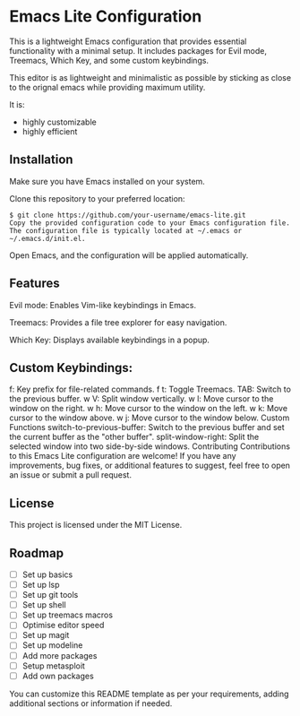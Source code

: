 # Emacs Lite Configuration

This is a lightweight Emacs configuration that provides essential functionality with a minimal setup. It includes packages for Evil mode, Treemacs, Which Key, and some custom keybindings.

This editor is as lightweight and minimalistic as possible by sticking as close to the orignal emacs while providing maximum utility.

It is:
* highly customizable
* highly efficient


## Installation
Make sure you have Emacs installed on your system.

Clone this repository to your preferred location:

```
$ git clone https://github.com/your-username/emacs-lite.git
Copy the provided configuration code to your Emacs configuration file. The configuration file is typically located at ~/.emacs or ~/.emacs.d/init.el.
```

Open Emacs, and the configuration will be applied automatically.

## Features
Evil mode: Enables Vim-like keybindings in Emacs.

Treemacs: Provides a file tree explorer for easy navigation.

Which Key: Displays available keybindings in a popup.

## Custom Keybindings:

<leader> f: Key prefix for file-related commands.
<leader> f t: Toggle Treemacs.
<leader> TAB: Switch to the previous buffer.
<leader> w V: Split window vertically.
<leader> w l: Move cursor to the window on the right.
<leader> w h: Move cursor to the window on the left.
<leader> w k: Move cursor to the window above.
<leader> w j: Move cursor to the window below.
Custom Functions
switch-to-previous-buffer: Switch to the previous buffer and set the current buffer as the "other buffer".
split-window-right: Split the selected window into two side-by-side windows.
Contributing
Contributions to this Emacs Lite configuration are welcome! If you have any improvements, bug fixes, or additional features to suggest, feel free to open an issue or submit a pull request.

## License
This project is licensed under the MIT License.


## Roadmap
  * [ ] Set up basics
  * [ ] Set up lsp
  * [ ] Set up git tools
  * [ ] Set up shell
  * [ ] Set up treemacs macros
  * [ ] Optimise editor speed
  * [ ] Set up magit
  * [ ] Set up modeline
  * [ ] Add more packages
  * [ ] Setup metasploit
  * [ ] Add own packages

You can customize this README template as per your requirements, adding additional sections or information if needed.
